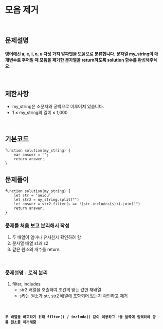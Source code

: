 # 모음 제거

<br>

## 문제설명
#### 영어에선 a, e, i, o, u 다섯 가지 알파벳을 모음으로 분류합니다. 문자열 my_string이 매개변수로 주어질 때 모음을 제거한 문자열을 return하도록 solution 함수를 완성해주세요.

<br>

## 제한사항
* my_string은 소문자와 공백으로 이루어져 있습니다.
* 1 ≤ my_string의 길이 ≤ 1,000

<br>

## 기본코드
```
function solution(my_string) {
    var answer = '';
    return answer;
}
```


## 문제풀이
```
function solution(my_string) {
    let str = 'aeiou'
    let str2 = my_string.split("")
    let answer = str2.filter(s => !(str.includes(s))).join("")
    return answer;
}
```
### 문제를 처음 보고 분리해서 작성
1. 두 배열이 얼마나 유사한지 확인하려 함
2. 문자열 배열 s1과 s2
3. 같은 원소의 개수를 return

<br>

### 문제설명 - 로직 분리
1. filter, includes
   - str2 배열을 호출하여 조건의 맞는 값만 재배열
   - s라는 원소가 str, str2 배열에 포함되어 있는지 확인하고 제거


<br>

#### `두 배열을 비교하기 위해 filter() / include() 같이 이용하고 !을 앞쪽에 입력하여 공통 원소를 제거해줌`
